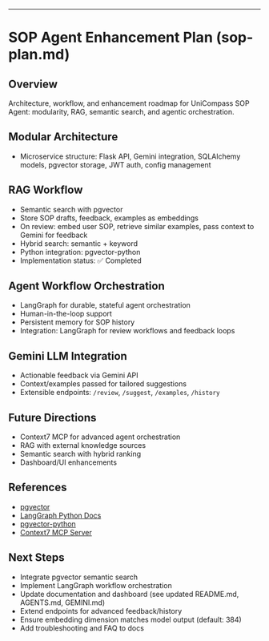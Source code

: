 ---
# SOP Agent Enhancement Plan (sop-plan.md)

## Overview
Architecture, workflow, and enhancement roadmap for UniCompass SOP Agent: modularity, RAG, semantic search, and agentic orchestration.

## Modular Architecture
- Microservice structure: Flask API, Gemini integration, SQLAlchemy models, pgvector storage, JWT auth, config management

## RAG Workflow
- Semantic search with pgvector
- Store SOP drafts, feedback, examples as embeddings
- On review: embed user SOP, retrieve similar examples, pass context to Gemini for feedback
- Hybrid search: semantic + keyword
- Python integration: pgvector-python
- Implementation status: ✅ Completed

## Agent Workflow Orchestration
- LangGraph for durable, stateful agent orchestration
- Human-in-the-loop support
- Persistent memory for SOP history
- Integration: LangGraph for review workflows and feedback loops

## Gemini LLM Integration
- Actionable feedback via Gemini API
- Context/examples passed for tailored suggestions
- Extensible endpoints: `/review`, `/suggest`, `/examples`, `/history`

## Future Directions
- Context7 MCP for advanced agent orchestration
- RAG with external knowledge sources
- Semantic search with hybrid ranking
- Dashboard/UI enhancements

## References
- [pgvector](https://github.com/pgvector/pgvector)
- [LangGraph Python Docs](https://langchain-ai.github.io/langgraph/)
- [pgvector-python](https://github.com/pgvector/pgvector-python)
- [Context7 MCP Server](https://github.com/upstash/context7)

## Next Steps
- Integrate pgvector semantic search
- Implement LangGraph workflow orchestration
- Update documentation and dashboard (see updated README.md, AGENTS.md, GEMINI.md)
- Extend endpoints for advanced feedback/history
- Ensure embedding dimension matches model output (default: 384)
- Add troubleshooting and FAQ to docs

